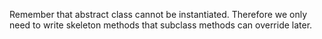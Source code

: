 <!--title={Abstract Class: Box}-->

<!--badges={Python:13,Software Engineering:5,Tinkerer:5}-->

<!--concepts={Class Method, Python Object, Inheritance}-->

Remember that abstract class cannot be instantiated. Therefore we only need to write skeleton methods that subclass methods can override later. 

